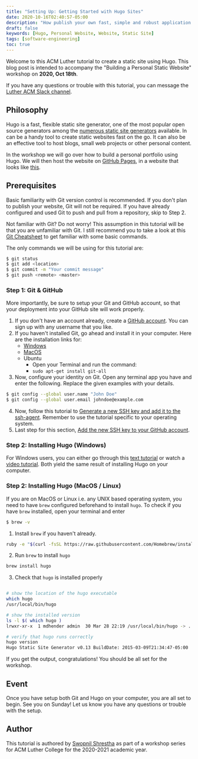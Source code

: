 ```yaml
---
title: "Setting Up: Getting Started with Hugo Sites"
date: 2020-10-16T02:40:57-05:00
description: "How publish your own fast, simple and robust application using Hugo, the GoLang based static website generator. Companion tutorial to ACM Luther College."
draft: false
keywords: [Hugo, Personal Website, Website, Static Site]
tags: [software-engineering]
toc: true
---
```


Welcome to this ACM Luther tutorial to create a static site using Hugo. This blog post is intended to accompany the "Building a Personal Static Website" workshop on **2020, Oct 18th**.

If you have any questions or trouble with this tutorial, you can message the [Luther ACM Slack channel](https://luthercs.slack.com/archives/C6Z17T3CK). 

## Philosophy

Hugo is a fast, flexible static site generator, one of the most popular open source generators among the [numerous static site generators](https://jamstack.org/generators/) available. In can be a handy tool to create static websites fast on the go. It can also be an effective tool to host blogs, small web projects or other personal content. 

In the workshop we will go over how to build a personal portfolio using Hugo. We will then host the website on [GitHub Pages](https://pages.github.com/), in a website that looks like [this](https://luthercss.github.io).

## Prerequisites

Basic familiarity with Git version control is recommended. If you don't plan to publish your website, Git will not be required. If you have already configured and used Git to push and pull from a repository, skip to Step 2.

Not familiar with Git? Do not worry! This assumption in this tutorial will be that you are unfamiliar with Git. I still recommend you to take a look at this [Git Cheatsheet](https://education.github.com/git-cheat-sheet-education.pdf) to get familiar with some basic commands.


The only commands we will be using for this tutorial are:

```bash
$ git status
$ git add <location>
$ git commit -m "Your commit message"
$ git push <remote> <master>
```

### Step 1: Git & GitHub

More importantly, be sure to setup your Git and GitHub account, so that your deployment into your GitHub site will work properly.

1. If you don't have an account already, create a [GitHub account](https://github.com/). You can sign up with any username that you like. 
2. If you haven't installed Git, go ahead and install it in your computer. Here are the installation links for:
    * [Windows](https://gitforwindows.org/)
    * [MacOS](https://sourceforge.net/projects/git-osx-installer/files/git-2.23.0-intel-universal-mavericks.dmg/download?use_mirror=autoselect)
    * Ubuntu
        * Open your Terminal and run the command:
        * `sudo apt-get install git-all`
3. Now, configure your identity on Git. Open any terminal app you have and enter the following. Replace the given examples with your details.
```bash
$ git config --global user.name "John Doe"
$ git config --global user.email johndoe@example.com
```
4. Now, follow this tutorial to [Generate a new SSH key and add it to the ssh-agent](https://docs.github.com/en/free-pro-team@latest/github/authenticating-to-github/generating-a-new-ssh-key-and-adding-it-to-the-ssh-agent). Remember to use the tutorial specific to your operating system.
5. Last step for this section, [Add the new SSH key to your GitHub account](https://docs.github.com/en/free-pro-team@latest/github/authenticating-to-github/adding-a-new-ssh-key-to-your-github-account).

### Step 2: Installing Hugo (Windows)

For Windows users, you can either go through this [text tutorial](https://gohugo.io/getting-started/installing/#windows) or watch a [video tutorial](https://www.youtube.com/watch?v=G7umPCU-8xc). Both yield the same result of installing Hugo on your computer.

### Step 2: Installing Hugo (MacOS / Linux)

If you are on MacOS or Linux i.e. any UNIX based operating system, you need to have `brew` configured beforehand to install `hugo`. To check if you have `brew` installed, open your terminal and enter

```bash
$ brew -v
```

1. Install `brew` if you haven't already.

```bash
ruby -e "$(curl -fsSL https://raw.githubusercontent.com/Homebrew/install/master/install)"
```

2. Run `brew` to install `hugo`

```bash
brew install hugo
```

3. Check that `hugo` is installed properly

```bash

# show the location of the hugo executable
which hugo
/usr/local/bin/hugo

# show the installed version
ls -l $( which hugo )
lrwxr-xr-x  1 mdhender admin  30 Mar 28 22:19 /usr/local/bin/hugo -> ../Cellar/hugo/0.13_1/bin/hugo

# verify that hugo runs correctly
hugo version
Hugo Static Site Generator v0.13 BuildDate: 2015-03-09T21:34:47-05:00

```

If you get the output, congratulations! You should be all set for the workshop.

## Event


Once you have setup both Git and Hugo on your computer, you are all set to begin. See you on Sunday! Let us know you have any questions or trouble with the setup.

## Author

This tutorial is authored by [Swopnil Shrestha](https://swopnil.com) as part of a workshop series for ACM Luther College for the 2020-2021 academic year.